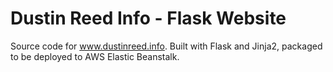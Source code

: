 # Dustin Reed Info - Flask Website
Source code for www.dustinreed.info.  Built with Flask and Jinja2, packaged to be deployed to AWS Elastic Beanstalk.